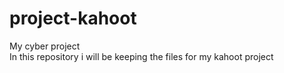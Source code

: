# project-kahoot
My cyber project<br/>
In this repository i will be keeping the files for my kahoot project
